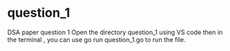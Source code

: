 # question_1
DSA paper question 1
Open the directory question_1 using VS code then in the terminal , you can use go run question_1.go to run the file.

